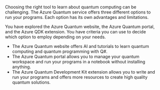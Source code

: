 Choosing the right tool to learn about quantum computing can be challenging. The Azure Quantum service offers three different options to run your programs. Each option has its own advantages and limitations. 

You have explored the Azure Quantum website, the Azure Quantum portal, and the Azure QDK extension. You have criteria you can use to decide which option to employ depending on your needs.

- The Azure Quantum website offers AI and tutorials to learn quantum computing and quantum programming with Q#.
- The Azure Quantum portal allows you to manage your quantum workspace and run your programs in a notebook without installing anything.
- The Azure Quantum Development Kit extension allows you to write and run your programs and offers more resources to create high quality quantum solutions.